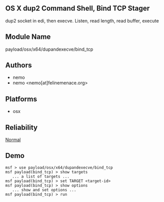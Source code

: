 ## OS X dup2 Command Shell, Bind TCP Stager

dup2 socket in edi, then execve. Listen, read length, read 
buffer, execute


## Module Name
payload/osx/x64/dupandexecve/bind_tcp

## Authors
* nemo
* nemo <nemo[at]felinemenace.org>





## Platforms
* osx

## Reliability
[Normal](https://github.com/rapid7/metasploit-framework/wiki/Exploit-Ranking)

## Demo

```
msf > use payload/osx/x64/dupandexecve/bind_tcp
msf payload(bind_tcp) > show targets
   ... a list of targets ...
msf payload(bind_tcp) > set TARGET <target-id>
msf payload(bind_tcp) > show options
   ... show and set options ...
msf payload(bind_tcp) > run
```
    
    